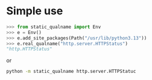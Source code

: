 # Simple use

```py
>>> from static_qualname import Env
>>> e = Env()
>>> e.add_site_packages(Path("/usr/lib/python3.13"))
>>> e.real_qualname("http.server.HTTPStatus")
"http.HTTPStatus"
```

or

```sh
python -m static_qualname http.server.HTTPStatuc
```

